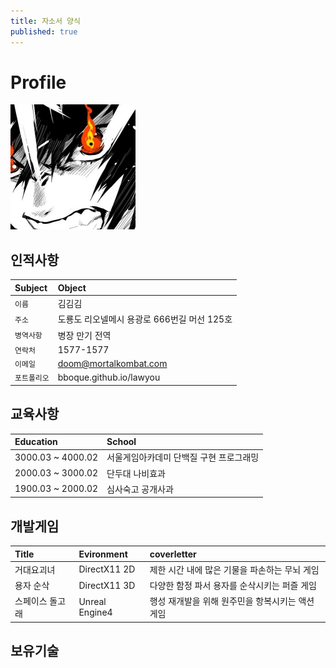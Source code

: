```yaml
---
title: 자소서 양식
published: true
---
```


# Profile
![Profile](Images/K-2.jpg)

## 인적사항

|   Subject |   Object                                  |
|:----------|:----------------------------------------- |
|   `이름`  |   김김김                                   |
|   `주소`  |   도룡도 리오넬메시 용광로 666번길 머선 125호|
|`병역사항` |   병장 만기 전역|
| `연락처`|1577-1577|
|`이메일`|doom@mortalkombat.com|
|`포트폴리오`|bboque.github.io/lawyou|

## 교육사항

|Education|School|
|:--|:--|
|3000.03 ~ 4000.02|서울게임아카데미 단백질 구현 프로그래밍|
|2000.03 ~ 3000.02|단두대 나비효과| 
|1900.03 ~ 2000.02|심사숙고 공개사과|

## 개발게임

|Title|Evironment|coverletter|
|:--|:--|:--|
|거대요괴녀|DirectX11 2D|제한 시간 내에 많은 기물을 파손하는 무뇌 게임|
|용자 순삭| DirectX11 3D|다양한 함정 파서 용자를 순삭시키는 퍼즐 게임|
|스페이스 돌고래|Unreal Engine4|행성 재개발을 위해 원주민을 항복시키는 액션 게임|

## 보유기술